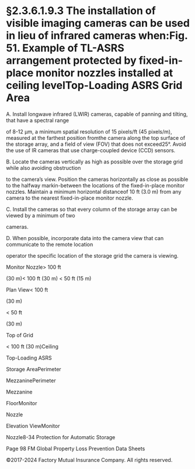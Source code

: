 # §2.3.6.1.9.3 The installation of visible imaging cameras can be used in lieu of infrared cameras when:Fig. 51. Example of TL-ASRS arrangement protected by fixed-in-place monitor nozzles installed at ceiling levelTop-Loading ASRS Grid Area



A. Install longwave infrared (LWIR) cameras, capable of panning and tilting, that have a spectral range

of 8-12 µm, a minimum spatial resolution of 15 pixels/ft (45 pixels/m), measured at the farthest position fromthe camera along the top surface of the storage array, and a field of view (FOV) that does not exceed25°. Avoid the use of IR cameras that use charge-coupled device (CCD) sensors.

B. Locate the cameras vertically as high as possible over the storage grid while also avoiding obstruction

to the camera’s view. Position the cameras horizontally as close as possible to the halfway markin-between the locations of the fixed-in-place monitor nozzles. Maintain a minimum horizontal distanceof 10 ft (3.0 m) from any camera to the nearest fixed-in-place monitor nozzle.

C. Install the cameras so that every column of the storage array can be viewed by a minimum of two

cameras.

D. When possible, incorporate data into the camera view that can communicate to the remote location

operator the specific location of the storage grid the camera is viewing.

Monitor Nozzle> 100 ft

(30 m)< 100 ft (30 m) < 50 ft (15 m)

Plan View< 100 ft

(30 m)

< 50 ft

(30 m)

Top of Grid

< 100 ft (30 m)Ceiling

Top-Loading ASRS

Storage AreaPerimeter

MezzaninePerimeter

Mezzanine

FloorMonitor

Nozzle

Elevation ViewMonitor

Nozzle8-34 Protection for Automatic Storage

Page 98 FM Global Property Loss Prevention Data Sheets

©2017-2024 Factory Mutual Insurance Company. All rights reserved.